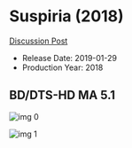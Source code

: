 # Suspiria (2018)

[Discussion Post](https://www.avsforum.com/threads/bass-eq-for-filtered-movies.2995212/post-57531032)

* Release Date: 2019-01-29
* Production Year: 2018

## BD/DTS-HD MA 5.1

![img 0](https://i.imgur.com/cME6qGo.jpg)

![img 1](https://i.imgur.com/oQseXVp.jpg)

